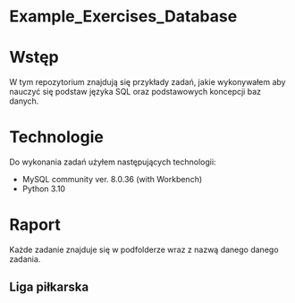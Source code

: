 # Example_Exercises_Database

# Wstęp
W tym repozytorium znajdują się przykłady zadań, jakie wykonywałem aby nauczyć się podstaw języka SQL oraz podstawowych koncepcji baz danych.

# Technologie
Do wykonania zadań użyłem następujących technologii:
* MySQL community ver. 8.0.36 (with Workbench)
* Python 3.10

# Raport
Każde zadanie znajduje się w podfolderze wraz z nazwą danego danego zadania.

## Liga piłkarska


